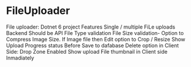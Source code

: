 # FileUploader

File uploader: Dotnet 6 project
Features
Single / multiple FiLe uploads
Backend Should be API
File Type validation
File Size validation-
Option to Compress Image Size.
If Image file then Edit option to  Crop / Resize
Show Upload Progress status
Before Save to dafabase Delete option in Client Side:
Drop Zone Enabled
Show upload File thumbnail in Client side  Inmadiately
